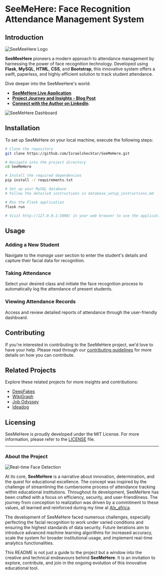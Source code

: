 # SeeMeHere: Face Recognition Attendance Management System

## Introduction

![SeeMeeHere Logo](https://seemeehere-landing-page1.vercel.app/images/logo.png)

**SeeMeeHere** pioneers a modern approach to attendance management by harnessing the power of face recognition technology. Developed using **Flask**, **MySQL**, **HTML**, **CSS**, and **Bootstrap**, this innovative system offers a swift, paperless, and highly efficient solution to track student attendance.

Dive deeper into the SeeMeeHere's world:
- [**SeeMeHere Live Application**](https://seemeehere-landing-page1.vercel.app/)
- [**Project Journey and Insights - Blog Post**](https://your-blog-link.com)
- [**Connect with the Author on LinkedIn**](https://www.linkedin.com/in/israel-ewedairo-439bb5240).

![SeeMeHere Dashboard](https://seemeehere-landing-page1.vercel.app/images/dashboard.jpeg)

## Installation

To set up SeeMeHere on your local machine, execute the following steps:

```bash
# Clone the repository
git clone https://github.com/Israelshecktar/SeeMeHere.git

# Navigate into the project directory
cd SeeMeHere

# Install the required dependencies
pip install -r requirements.txt

# Set up your MySQL database
# Follow the detailed instructions in database_setup_instructions.md

# Run the Flask application
flask run

# Visit http://127.0.0.1:5000/ in your web browser to use the application
```

## Usage

### Adding a New Student
Navigate to the *manage user* section to enter the student's details and capture their facial data for recognition.

### Taking Attendance
Select your desired class and initiate the face recognition process to automatically log the attendance of present students.

### Viewing Attendance Records
Access and review detailed reports of attendance through the user-friendly dashboard.

## Contributing

If you're interested in contributing to the SeeMeHere project, we'd love to have your help. Please read through our [contributing guidelines](https://github.com/Israelshecktar/SeeMeHere/CONTRIBUTING.md) for more details on how you can contribute.

## Related Projects

Explore these related projects for more insights and contributions:
- [DeepFakes](https://github.com/deepfakes)
- [WikiGraph](https://github.com/wikigraph)
- [Job Odyssey](https://github.com/job-odyssey)
- [Ideadog](https://github.com/ideadog)

## Licensing

SeeMeHere is proudly developed under the MIT License. For more information, please refer to the [LICENSE](https://github.com/Israelshecktar/SeeMeHere/LICENSE.md) file.

---

### About the Project

![Real-time Face Detection](https://seemeehere-landing-page1.vercel.app/images/face-recognition.jpg)

At its core, **SeeMeHere** is a narrative about innovation, determination, and the quest for educational excellence. The concept was inspired by the challenge of streamlining the cumbersome process of attendance tracking within educational institutions. Throughout its development, SeeMeHere has been crafted with a focus on efficiency, security, and user-friendliness. The journey from conception to realization was driven by a commitment to these values, all learned and reinforced during my time at [Alx\_africa](https://www.alxafrica.com/).

The development of SeeMeHere faced numerous challenges, especially perfecting the facial recognition to work under varied conditions and ensuring the highest standards of data security. Future iterations aim to introduce advanced machine learning algorithms for increased accuracy, scale the system for broader institutional usage, and implement real-time analytics functionalities.

This README is not just a guide to the project but a window into the creative and technical endeavours behind **SeeMeHere**. It is an invitation to explore, contribute, and join in the ongoing evolution of this innovative educational tool.
